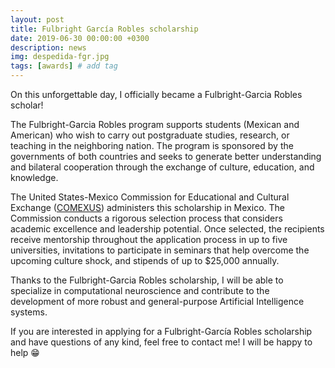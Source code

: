 ```yaml
---
layout: post
title: Fulbright García Robles scholarship
date: 2019-06-30 00:00:00 +0300
description: news
img: despedida-fgr.jpg
tags: [awards] # add tag
---
```

On this unforgettable day, I officially became a Fulbright-Garcia Robles scholar!

The Fulbright-Garcia Robles program supports students (Mexican and American) who wish to carry out postgraduate studies, research, or teaching in the neighboring nation. The program is sponsored by the governments of both countries and seeks to generate better understanding and bilateral cooperation through the exchange of culture, education, and knowledge. 

The United States-Mexico Commission for Educational and Cultural Exchange ([COMEXUS](https://www.comexus.org.mx)) administers this scholarship in Mexico. The Commission conducts a rigorous selection process that considers academic excellence and leadership potential. Once selected, the recipients receive mentorship throughout the application process in up to five universities, invitations to participate in seminars that help overcome the upcoming culture shock, and stipends of up to $25,000 annually. 

Thanks to the Fulbright-Garcia Robles scholarship, I will be able to specialize in computational neuroscience and contribute to the development of more robust and general-purpose Artificial Intelligence systems. 

If you are interested in applying for a Fulbright-García Robles scholarship and have questions of any kind, feel free to contact me! I will be happy to help 😁
